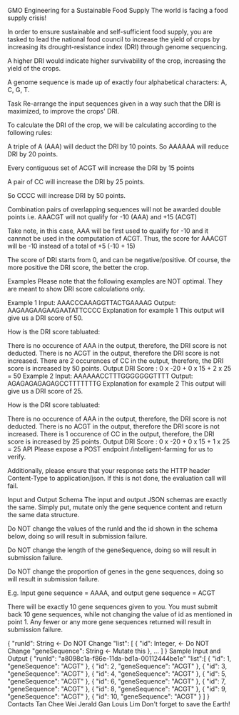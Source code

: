 GMO Engineering for a Sustainable Food Supply
The world is facing a food supply crisis!

In order to ensure sustainable and self-sufficient food supply, you are tasked to lead the national food council to increase the yield of crops by increasing its drought-resistance index (DRI) through genome sequencing.

A higher DRI would indicate higher survivability of the crop, increasing the yield of the crops.

A genome sequence is made up of exactly four alphabetical characters: A, C, G, T.

Task
Re-arrange the input sequences given in a way such that the DRI is maximized, to improve the crops' DRI.

To calculate the DRI of the crop, we will be calculating according to the following rules:

A triple of A (AAA) will deduct the DRI by 10 points. So AAAAAA will reduce DRI by 20 points.

Every contiguous set of ACGT will increase the DRI by 15 points

A pair of CC will increase the DRI by 25 points.

So CCCC will increase DRI by 50 points.

Combination pairs of overlapping sequences will not be awarded double points i.e. AAACGT will not qualify for -10 (AAA) and +15 (ACGT)

Take note, in this case, AAA will be first used to qualify for -10 and it cannnot be used in the computation of ACGT. Thus, the score for AAACGT will be -10 instead of a total of +5 (-10 + 15)

The score of DRI starts from 0, and can be negative/positive. Of course, the more positive the DRI score, the better the crop.

Examples
Please note that the following examples are NOT optimal. They are meant to show DRI score calculations only.

Example 1
Input:  AAACCCAAAGGTTACTGAAAAG
Output: AAGAAGAAGAAGAATATTCCCC
Explanation for example 1 This output will give us a DRI score of 50.

How is the DRI score tabluated:

There is no occurence of AAA in the output, therefore, the DRI score is not deducted.
There is no ACGT in the output, therefore the DRI score is not increased.
There are 2 occurences of CC in the output, therefore, the DRI score is increased by 50 points.
Output DRI Score : 0 x -20 + 0 x 15 + 2 x 25 = 50
Example 2
Input:  AAAAAACCTTTGGGGGGGTTTT
Output: AGAGAGAGAGAGCCTTTTTTTG
Explanation for example 2 This output will give us a DRI score of 25.

How is the DRI score tabluated:

There is no occurence of AAA in the output, therefore, the DRI score is not deducted.
There is no ACGT in the output, therefore the DRI score is not increased.
There is 1 occurence of CC in the output, therefore, the DRI score is increased by 25 points.
Output DRI Score : 0 x -20 + 0 x 15 + 1 x 25 = 25
API
Please expose a POST endpoint /intelligent-farming for us to verify.

Additionally, please ensure that your response sets the HTTP header Content-Type to application/json. If this is not done, the evaluation call will fail.

Input and Output Schema
The input and output JSON schemas are exactly the same. Simply put, mutate only the gene sequence content and return the same data structure.

Do NOT change the values of the runId and the id shown in the schema below, doing so will result in submission failure.

Do NOT change the length of the geneSequence, doing so will result in submission failure.

Do NOT change the proportion of genes in the gene sequences, doing so will result in submission failure.

E.g. Input gene sequence = AAAA, and output gene sequence = ACGT

There will be exactly 10 gene sequences given to you. You must submit back 10 gene sequences, while not changing the value of id as mentioned in point 1. Any fewer or any more gene sequences returned will result in submission failure.

{
    "runId": String <- Do NOT Change
    "list": [
        {
            "id": Integer, <- Do NOT Change
            "geneSequence": String <- Mutate this
        },
        ...
    ]
}
Sample Input and Output
{
    "runId": "a8098c1a-f86e-11da-bd1a-00112444be1e"
    "list":[
        { "id": 1, "geneSequence": "ACGT" },
        { "id": 2, "geneSequence": "ACGT" },
        { "id": 3, "geneSequence": "ACGT" },
        { "id": 4, "geneSequence": "ACGT" },
        { "id": 5, "geneSequence": "ACGT" },
        { "id": 6, "geneSequence": "ACGT" },
        { "id": 7, "geneSequence": "ACGT" },
        { "id": 8, "geneSequence": "ACGT" },
        { "id": 9, "geneSequence": "ACGT" },
        { "id": 10, "geneSequence": "ACGT" }
    ]
}
Contacts
Tan Chee Wei
Jerald Gan
Louis Lim
Don't forget to save the Earth!